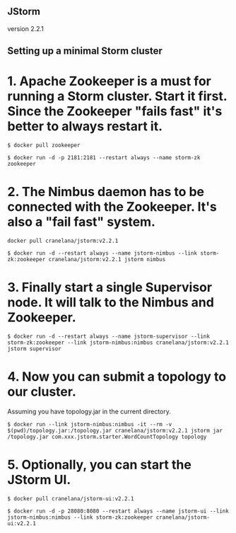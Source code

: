 ## JStorm
version 2.2.1

## Setting up a minimal Storm cluster
# 1. Apache Zookeeper is a must for running a Storm cluster. Start it first. Since the Zookeeper "fails fast" it's better to always restart it.
```shell
$ docker pull zookeeper
```
```shell
$ docker run -d -p 2181:2181 --restart always --name storm-zk zookeeper
```
# 2. The Nimbus daemon has to be connected with the Zookeeper. It's also a "fail fast" system.
```shell
docker pull cranelana/jstorm:v2.2.1
```
```shell
$ docker run -d --restart always --name jstorm-nimbus --link storm-zk:zookeeper cranelana/jstorm:v2.2.1 jstorm nimbus
```

# 3. Finally start a single Supervisor node. It will talk to the Nimbus and Zookeeper.
```shell
$ docker run -d --restart always --name jstorm-supervisor --link storm-zk:zookeeper --link jstorm-nimbus:nimbus cranelana/jstorm:v2.2.1 jstorm supervisor
```

# 4. Now you can submit a topology to our cluster.
Assuming you have topology.jar in the current directory.
```shell
$ docker run --link jstorm-nimbus:nimbus -it --rm -v $(pwd)/topology.jar:/topology.jar cranelana/jstorm:v2.2.1 jstorm jar /topology.jar com.xxx.jstorm.starter.WordCountTopology topology
```
# 5. Optionally, you can start the JStorm UI.
```shell
$ docker pull cranelana/jstorm-ui:v2.2.1
```
```shell
$ docker run -d -p 28080:8080 --restart always --name jstorm-ui --link jstorm-nimbus:nimbus --link storm-zk:zookeeper cranelana/jstorm-ui:v2.2.1
```
